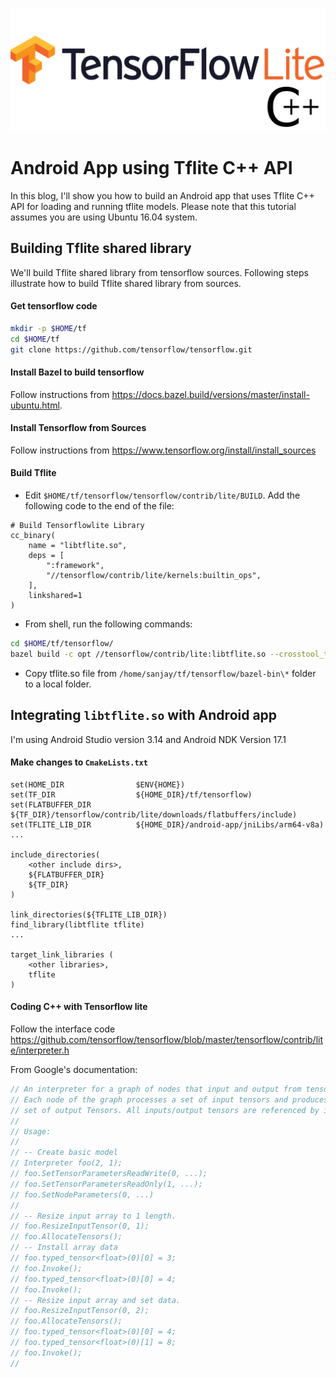 
![Tensorflow_Lite_C++](/assets/images/tensorflow_lite_c++.png)
# Android App using Tflite C++ API

In this blog, I'll show you how to build an Android app that uses Tflite C++ API for loading and running tflite models.
Please note that this tutorial assumes you are using Ubuntu 16.04 system.
<!--more-->

## Building Tflite shared library

We'll build Tflite shared library from tensorflow sources. Following steps illustrate how to build Tflite shared library from sources.

#### Get tensorflow code

```bash
mkdir -p $HOME/tf
cd $HOME/tf
git clone https://github.com/tensorflow/tensorflow.git

```

#### Install Bazel to build tensorflow
Follow instructions from https://docs.bazel.build/versions/master/install-ubuntu.html.

#### Install Tensorflow from Sources
Follow instructions from https://www.tensorflow.org/install/install_sources

#### Build Tflite

* Edit `$HOME/tf/tensorflow/tensorflow/contrib/lite/BUILD`. Add the following code to the end of the file:

```
# Build Tensorflowlite Library
cc_binary(
    name = "libtflite.so",
    deps = [
        ":framework",
        "//tensorflow/contrib/lite/kernels:builtin_ops",
    ],
    linkshared=1
)
```

* From shell, run the following commands:

```bash
cd $HOME/tf/tensorflow/
bazel build -c opt //tensorflow/contrib/lite:libtflite.so --crosstool_top=//external:android/crosstool --host_crosstool_top=@bazel_tools//tools/cpp:toolchain --config=android_arm64 --cpu=arm64-v8a --fat_apk_cpu=arm64-v8a --cxxopt="-std=c++14"
```

* Copy tflite.so file from `/home/sanjay/tf/tensorflow/bazel-bin\*` folder to a local folder.


## Integrating `libtflite.so` with Android app
I'm using Android Studio version 3.14 and Android NDK Version 17.1


#### Make changes to `CmakeLists.txt`

```
set(HOME_DIR                $ENV{HOME})
set(TF_DIR                  ${HOME_DIR}/tf/tensorflow)
set(FLATBUFFER_DIR          ${TF_DIR}/tensorflow/contrib/lite/downloads/flatbuffers/include)
set(TFLITE_LIB_DIR          ${HOME_DIR}/android-app/jniLibs/arm64-v8a)
...

include_directories(
    <other include dirs>,
    ${FLATBUFFER_DIR}
    ${TF_DIR}
)

link_directories(${TFLITE_LIB_DIR})
find_library(libtflite tflite)
...

target_link_libraries (
    <other libraries>,
    tflite
)

```

#### Coding C++ with Tensorflow lite

Follow the interface code https://github.com/tensorflow/tensorflow/blob/master/tensorflow/contrib/lite/interpreter.h

From Google's documentation:
```C++
// An interpreter for a graph of nodes that input and output from tensors.
// Each node of the graph processes a set of input tensors and produces a
// set of output Tensors. All inputs/output tensors are referenced by index.
//
// Usage:
//
// -- Create basic model
// Interpreter foo(2, 1);
// foo.SetTensorParametersReadWrite(0, ...);
// foo.SetTensorParametersReadOnly(1, ...);
// foo.SetNodeParameters(0, ...)
//
// -- Resize input array to 1 length.
// foo.ResizeInputTensor(0, 1);
// foo.AllocateTensors();
// -- Install array data
// foo.typed_tensor<float>(0)[0] = 3;
// foo.Invoke();
// foo.typed_tensor<float>(0)[0] = 4;
// foo.Invoke();
// -- Resize input array and set data.
// foo.ResizeInputTensor(0, 2);
// foo.AllocateTensors();
// foo.typed_tensor<float>(0)[0] = 4;
// foo.typed_tensor<float>(0)[1] = 8;
// foo.Invoke();
//
```
